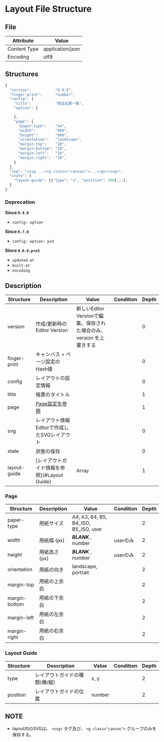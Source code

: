 # Layout File Structure

## File

|Attribute   |Value           |
|------------|----------------|
|Content Type|application/json|
|Encoding    |utf8            |

## Structures

```javascript
{
  "version":           "0.0.0",
  "finger-print":      "number",
  "config": {
    "title":           "商品伝票一覧",
    "option": {

    },
    "page": {
      "paper-type":    "A4",
      "width":         "000",
      "height":        "000",
      "orientation":   "landscape",
      "margin-top":    "20",
      "margin-bottom": "20",
      "margin-left":   "20",
      "margin-right":  "20",
    }
  },
  "svg": "<svg ...><g class=\"canvas\">...</g></svg>",
  "state": {
    "layout-guide": [{"type": "x", "position": 100},,,],
  }
}
```

### Deprecation

**Since `0.8.0`**

* `config: option`

**Since `0.7.0`**

* `config: option: pxd`

**Since `0.6.0.pre3`**

* `updated-at`
* `built-at`
* `encoding`

## Description

|Structure|Description|Value|Condition|Depth|
|---------|-----------|-----|---------|-----|
|version|作成/更新時のEditor Version|新しいEditor Versionで編集、保存された場合のみ、version を上書きする||0|
|finger-print|キャンバス + ページ設定のHash値|||0|
|config|レイアウトの設定情報|||0|
|title|帳票のタイトル|||1|
|page|[Page設定を参照](#Page)|||1|
|svg|レイアウト情報<br>Editorで作成したSVGレイアウト|||0|
|state|状態の保存|||0|
|layout-guide|[レイアウトガイド情報を参照](#Layout Guide)|Array||1|

### Page

|Structure|Description|Value|Condition|Depth|
|---------|-----------|-----|---------|-----|
|paper-type|用紙サイズ|A4, A3, B4, B5, B4_ISO, B5_ISO, user||2|
|width|用紙幅 (px)|**_BLANK_** , number|userのみ|2|
|height|用紙高さ (px)|**_BLANK_** , number|userのみ|2|
|orientation|用紙の向き|landscape, portrait||2|
|margin-top|用紙の上余白|||2|
|margin-bottom|用紙の下余白|||2|
|margin-left|用紙の左余白|||2|
|margin-right|用紙の右余白|||2|

### Layout Guide

|Structure|Description|Value|Condition|Depth|
|---------|-----------|-----|---------|-----|
|type|レイアウトガイドの種類(横/縦)|x, y||2|
|position|レイアウトガイドの位置|number||2|

## NOTE

* layout内のSVGは、 `<svg>` タグ及び、 `<g class="canvas">` グループのみを保存する。
